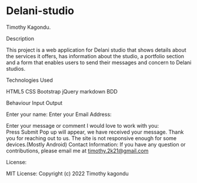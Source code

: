 # Delani-studio
Timothy Kagondu.

Description



This project is a web application for Delani studio that shows details about the services it offers, has information about the studio, a portfolio section and a form that enables users to send their messages and concern to Delani studios.


Technologies Used



HTML5
CSS
Bootstrap
jQuery
markdown
BDD



Behaviour	Input	Output




Enter your name:
Enter your Email Address:


Enter your message or comment	I would love to work with you:	
Press Submit		Pop up  will appear, we have received your message. Thank you for reaching out to us.
The site is not responsive enough for some devices.(Mostly Android)
Contact Information:
If you have any question or contributions, please email me at timothy.2k21@gmail.com

License:




MIT License:
Copyright (c) 2022 Timothy kagondu
